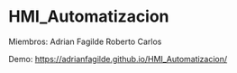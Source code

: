 # HMI_Automatizacion

Miembros:
Adrian Fagilde
Roberto Carlos

Demo: https://adrianfagilde.github.io/HMI_Automatizacion/
